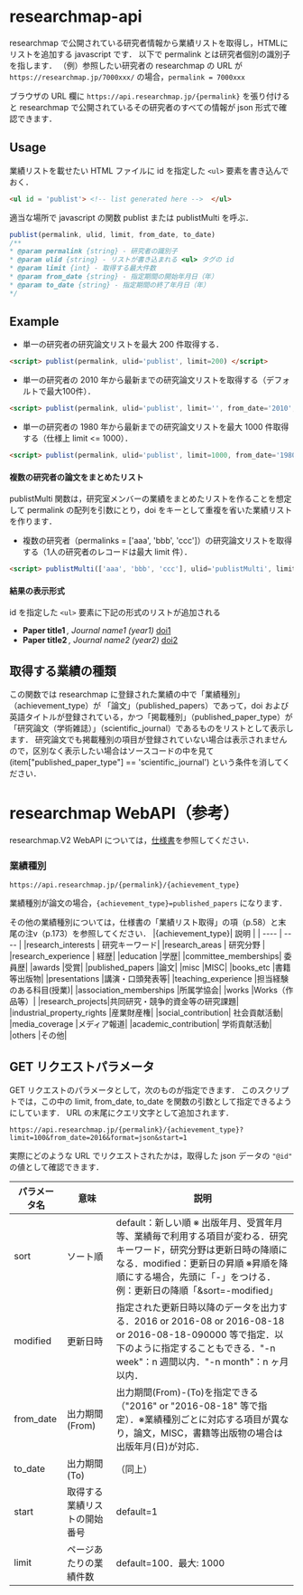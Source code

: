 # researchmap-api

researchmap で公開されている研究者情報から業績リストを取得し，HTMLにリストを追加する javascript です．
以下で  permalink とは研究者個別の識別子を指します．
（例）参照したい研究者の researchmap の URL が `https://researchmap.jp/7000xxx/` の場合，`permalink = 7000xxx`


ブラウザの URL 欄に `https://api.researchmap.jp/{permalink}` を張り付けると researchmap で公開されているその研究者のすべての情報が json 形式で確認できます．

## Usage
業績リストを載せたい HTML ファイルに id を指定した `<ul>` 要素を書き込んでおく．  
```html
<ul id = 'publist'> <!-- list generated here -->  </ul>
```
適当な場所で javascript の関数 publist または publistMulti を呼ぶ．
```js
publist(permalink, ulid, limit, from_date, to_date)
/**
* @param permalink {string} - 研究者の識別子
* @param ulid {string} - リストが書き込まれる <ul> タグの id
* @param limit {int} - 取得する最大件数
* @param from_date {string} - 指定期間の開始年月日（年）
* @param to_date {string} - 指定期間の終了年月日（年）
*/
```
## Example
* 単一の研究者の研究論文リストを最大 200 件取得する．
```html
<script> publist(permalink, ulid='publist', limit=200) </script>
```
* 単一の研究者の 2010 年から最新までの研究論文リストを取得する（デフォルトで最大100件）．
```html
<script> publist(permalink, ulid='publist', limit='', from_date='2010', to_date='') </script>
```
* 単一の研究者の 1980 年から最新までの研究論文リストを最大 1000 件取得する（仕様上 limit <= 1000）．
```html
<script> publist(permalink, ulid='publist', limit=1000, from_date='1980', to_date='') </script>
```
#### 複数の研究者の論文をまとめたリスト
publistMulti 関数は，研究室メンバーの業績をまとめたリストを作ることを想定して permalink の配列を引数にとり，doi をキーとして重複を省いた業績リストを作ります．
* 複数の研究者（permalinks = ['aaa', 'bbb', 'ccc']）の研究論文リストを取得する（1人の研究者のレコードは最大 limit 件）．
```html
<script> publistMulti(['aaa', 'bbb', 'ccc'], ulid='publistMulti', limit='', from_date='', to_date='') </script>
```
#### 結果の表示形式
id を指定した `<ul>` 要素に下記の形式のリストが追加される
<ul id='publist'>
 <li>
  <strong>Paper title1 </strong><i>, Journal name1 (year1) </i><a href="https://doi.org/doi1">doi1</a>
 </li>
  <li>
  <strong>Paper title2 </strong><i>, Journal name2 (year2) </i><a href="https://doi.org/doi2">doi2</a>
 </li>
</ul>

## 取得する業績の種類
この関数では researchmap に登録された業績の中で「業績種別」（achievement_type）が 「論文」（published_papers）であって，doi および英語タイトルが登録されている，かつ「掲載種別」（published_paper_type）が 「研究論文（学術雑誌）」（scientific_journal）であるものをリストとして表示します． 研究論文でも掲載種別の項目が登録されていない場合は表示されませんので，区別なく表示したい場合はソースコードの中を見て (item["published_paper_type"] == 'scientific_journal') という条件を消してください．

# researchmap WebAPI（参考）
researchmap.V2 WebAPI については，[仕様書](https://researchmap.jp/public/organ/WebAPI)を参照してください．

### 業績種別
```
https://api.researchmap.jp/{permalink}/{achievement_type}
```
業績種別が論文の場合，`{achievement_type}=published_papers` になります．

その他の業績種別については，仕様書の「業績リスト取得」の項（p.58）と末尾の注v（p.173）を参照してください．
|{achievement_type}| 説明 |
| ---- | ---- |
|research_interests | 研究キーワード|
|research_areas | 研究分野 |
|research_experience | 経歴|
|education |学歴|
|committee_memberships| 委員歴|
|awards |受賞|
|published_papers |論文|
|misc |MISC|
|books_etc |書籍等出版物|
|presentations |講演・口頭発表等|
|teaching_experience |担当経験のある科目(授業)|
|association_memberships |所属学協会|
|works |Works（作品等）|
|research_projects|共同研究・競争的資金等の研究課題|
|industrial_property_rights |産業財産権|
|social_contribution| 社会貢献活動|
|media_coverage |メディア報道|
|academic_contribution| 学術貢献活動|
|others |その他|

## GET リクエストパラメータ
GET リクエストのパラメータとして，次のものが指定できます．
このスクリプトでは，この中の limit, from_date, to_date を関数の引数として指定できるようにしています．
URL の末尾にクエリ文字として追加されます．
```
https://api.researchmap.jp/{permalink}/{achievement_type}?limit=100&from_date=2016&format=json&start=1
```
実際にどのような URL でリクエストされたかは，取得した json データの `"@id"` の値として確認できます．

| パラメータ名 | 意味 | 説明 |
| ---- | ---- | ---- |
| sort | ソート順 | default：新しい順 ※ 出版年月、受賞年月等、業績毎で利用する項目が変わる．研究キーワード，研究分野は更新日時の降順になる．modified：更新日の昇順 ※昇順を降順にする場合，先頭に「-」をつける．例：更新日の降順「&sort=-modified」|
| modified | 更新日時 |指定された更新日時以降のデータを出力する．2016 or 2016-08 or 2016-08-18 or 2016-08-18-090000 等で指定．以下のように指定することもできる．"-n week"：n 週間以内．"-n month"：n ヶ月以内．|
|from_date | 出力期間(From) | 出力期間(From)-(To)を指定できる（"2016" or "2016-08-18" 等で指定）．※業績種別ごとに対応する項目が異なり，論文，MISC，書籍等出版物の場合は出版年月(日)が対応．|
|to_date | 出力期間(To) | （同上）|
|start | 取得する業績リストの開始番号 | default=1 |
|limit | ページあたりの業績件数 | default=100．最大: 1000|

<!--
### 業績情報
```
https://api.researchmap.jp/{permalink}/{achievement_type}/{achievement_id}
```
個別の業績についての情報を取得します．{achievement_id} は，例えば
```
https://api.researchmap.jp/{permalink}/published_papers
```
で GET リクエストしたときに得られる下記の情報の中の `"rm:id": xxxxxxxx` の部分です．
```json
{
 "items": [
    {
    "@id": "https://api.researchmap.jp/{permalink}/published_papers/xxxxxxxx",
    "@type": "published_papers",
    "@reverse": "https://api.researchmap.jp/{permalink}/published_papers",
    "rm:id": "xxxxxxxx",
    "..." : ""
    }]
}
```
-->
